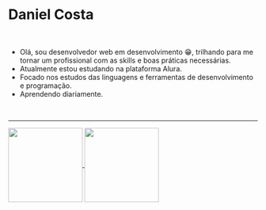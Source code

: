 # Daniel Costa
<br>

-   Olá, sou desenvolvedor web em desenvolvimento :grin:, trilhando para me tornar um profissional com as skills e boas práticas necessárias.
-   Atualmente estou estudando na plataforma Alura.
-   Focado nos estudos das linguagens e ferramentas de desenvolvimento e programação.
-   Aprendendo diariamente.<br> 
 <br>
 <hr>
 
  

<a href="https://danielcosta010.github.io/portfolio/">
  <img align="center" height="150rem" src="https://github-readme-stats.vercel.app/api?username=danielcosta010&show_icons=true&theme=github_dark" />
</a>
<a href="https://danielcosta010.github.io/portfolio/">
  <img align="center" height="150em" src="https://github-readme-stats.vercel.app/api/top-langs/?username=danielcosta010&layout=compact&theme=github_dark" />
</a>
